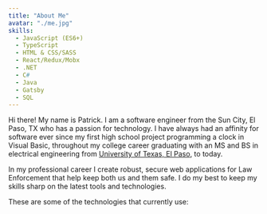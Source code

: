 ```yaml
---
title: "About Me"
avatar: "./me.jpg"
skills:
  - JavaScript (ES6+)
  - TypeScript
  - HTML & CSS/SASS
  - React/Redux/Mobx
  - .NET
  - C#
  - Java
  - Gatsby
  - SQL
---
```


Hi there! My name is Patrick. I am a software engineer from the Sun City, El Paso, TX who has a passion for technology. I have always had an affinity for software ever since my first high school project programming a clock in Visual Basic, throughout my college career graduating with an MS and BS in electrical engineering from [University of Texas, El Paso](https://www.utep.edu/), to today.

In my professional career I create robust, secure web applications for Law Enforcement that help keep both us and them safe. I do my best to keep my skills sharp on the latest tools and technologies.

These are some of the technologies that currently use:
